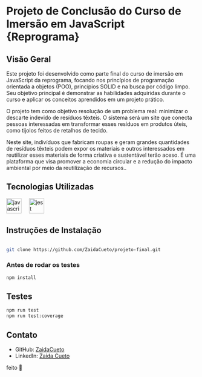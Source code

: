 # Projeto de Conclusão do Curso de Imersão em JavaScript {Reprograma}

## Visão Geral

Este projeto foi desenvolvido como parte final do curso de imersão em JavaScript da reprograma, focando nos princípios de programação orientada a objetos (POO), princípios SOLID e na busca por código limpo. Seu objetivo principal é demonstrar as habilidades adquiridas durante o curso e aplicar os conceitos aprendidos em um projeto prático.

O projeto tem como objetivo  resolução de um problema real: minimizar o descarte indevido de resíduos têxteis. O sistema será um site que conecta pessoas interessadas em transformar esses resíduos em produtos úteis, como tijolos feitos de retalhos de tecido. 

Neste site, indivíduos que fabricam roupas e geram grandes quantidades de resíduos têxteis podem expor os materiais e outros interessados em reutilizar esses materiais de forma criativa e sustentável terão aceso. É uma plataforma que visa promover a economia circular e a redução do impacto ambiental por meio da reutilização de recursos..

## Tecnologias Utilizadas

<div align="left">
  <img src="https://cdn.jsdelivr.net/gh/devicons/devicon/icons/javascript/javascript-original.svg" height="40" alt="javascript logo"  />
  <img width="12" />
  <img src="https://cdn.jsdelivr.net/gh/devicons/devicon/icons/jest/jest-plain.svg" height="40" alt="jest logo"  />
          
</div>

          

## Instruções de Instalação
```bash

git clone https://github.com/ZaidaCueto/projeto-final.git
```
### Antes de rodar os testes 
```bash
npm install
```

## Testes
```bash
npm run test 
npm run test:coverage
```


## Contato

- GitHub: [ZaidaCueto](https://github.com/ZaidaCueto)
- LinkedIn: [Zaida Cueto](https://www.linkedin.com/in/zaidacuetoa)


feito 🧡
